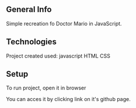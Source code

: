 ## General Info
Simple recreation fo Doctor Mario in JavaScript.

## Technologies
Project created used:
javascript 
HTML 
CSS

## Setup
To run project, open it in browser

You can acces it by clicking link on it's github page.
